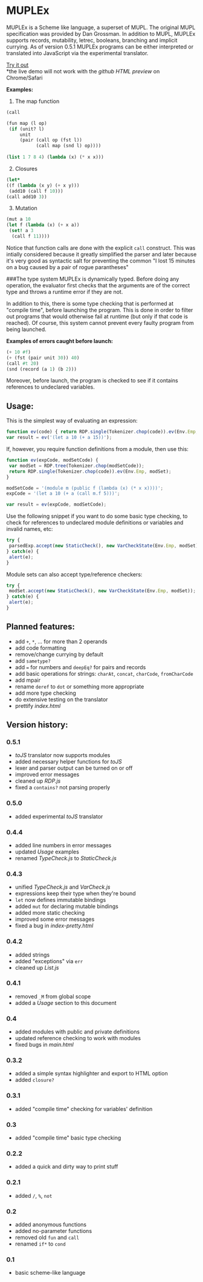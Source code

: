 MUPLEx
======

MUPLEx is a Scheme like language, a superset of MUPL. The original MUPL specification was provided by Dan Grossman.
In addition to MUPL, MUPLEx supports records, mutability, letrec, booleans, branching and implicit currying.
As of version 0.5.1 MUPLEx programs can be either interpreted or translated into JavaScript via the experimental translator.

[Try it out](http://htmlpreview.github.com/?https://github.com/madflame991/muplex/blob/working/main.html)  
\*the live demo will not work with the *github HTML preview* on Chrome/Safari

**Examples:**

1. The map function

 ```scheme
(call 

 (fun map (l op)
  (if (unit? l) 
      unit
      (pair (call op (fst l))
            (call map (snd l) op))))
           
 (list 1 7 8 4) (lambda (x) (* x x)))
```

2. Closures

 ```scheme
(let* 
 ((f (lambda (x y) (+ x y)))
  (add10 (call f 10)))
 (call add10 3))
```

3. Mutation

 ```scheme
(mut a 10
 (let f (lambda (x) (+ x a))
  (set! a 3
   (call f 11))))
```

Notice that function calls are done with the explicit `call` construct. 
This was intially considered because it greatly simplified the parser and later because 
it's very good as syntactic salt for preventing the common "I lost 15 minutes on a bug caused by a pair of rogue parantheses" 


###The type system
MUPLEx is dynamically typed. Before doing any operation, the evaluator first checks that the arguments 
are of the correct type and throws a runtime error if they are not.

In addition to this, there is some type checking that is performed at "compile time", before launching the program. 
This is done in order to filter out programs that would otherwise fail at runtime (but only if that code is reached). 
Of course, this system cannot prevent every faulty program from being launched.

**Examples of errors caught before launch:**

```scheme
(+ 10 #f)
(+ (fst (pair unit 30)) 40)
(call #t 20)
(snd (record (a 1) (b 2)))
```

Moreover, before launch, the program is checked to see if it contains references to undeclared variables.

Usage:
------

This is the simplest way of evaluating an expression: 

```js
function ev(code) { return RDP.single(Tokenizer.chop(code)).ev(Env.Emp, ModuleSet.getEmp()); }
var result = ev('(let a 10 (+ a 15))');
```

If, however, you require function definitions from a module, then use this:

```js
function ev(expCode, modSetCode) {
 var modSet = RDP.tree(Tokenizer.chop(modSetCode));
 return RDP.single(Tokenizer.chop(code)).ev(Env.Emp, modSet); 
}

modSetCode = '(module m (public f (lambda (x) (* x x))))';
expCode = '(let a 10 (+ a (call m.f 5)))';

var result = ev(expCode, modSetCode);
```

Use the following snippet if you want to do some basic type checking, to check for references to 
undeclared module definitions or variables and invalid names, etc:

```js
try {
 parsedExp.accept(new StaticCheck(), new VarCheckState(Env.Emp, modSet));
} catch(e) {
 alert(e);
}
```

Module sets can also accept type/reference checkers:

```js
try {
 modSet.accept(new StaticCheck(), new VarCheckState(Env.Emp, modSet));
} catch(e) {
 alert(e);
}
```

Planned features:
-----------------

* add `+`, `*`, ... for more than 2 operands
* add code formatting
* remove/change currying by default
* add `sametype?`
* add `=` for numbers and `deepEq?` for pairs and records
* add basic operations for strings: `charAt`, `concat`, `charCode`, `fromCharCode`
* add mpair
* rename `deref` to `dot` or something more appropriate
* add more type checking
* do extensive testing on the translator
* prettify *index.html*

Version history:
----------------

### 0.5.1

* *toJS* translator now supports modules
* added necessary helper functions for *toJS*
* lexer and parser output can be turned on or off
* improved error messages
* cleaned up *RDP.js*
* fixed a `contains?` not parsing properly

### 0.5.0

* added experimental *toJS* translator

### 0.4.4

* added line numbers in error messages
* updated *Usage* examples
* renamed *TypeCheck.js* to *StaticCheck.js*

### 0.4.3

* unified *TypeCheck.js* and *VarCheck.js*
* expressions keep their type when they're bound
* `let` now defines immutable bindings
* added `mut` for declaring mutable bindings
* added more static checking 
* improved some error messages
* fixed a bug in *index-pretty.html*

### 0.4.2

* added strings
* added "exceptions" via `err`
* cleaned up *List.js*

### 0.4.1

* removed `_M` from global scope
* added a *Usage* section to this document

### 0.4

* added modules with public and private definitions
* updated reference checking to work with modules
* fixed bugs in *main.html*

### 0.3.2

* added a simple syntax highlighter and export to HTML option
* added `closure?`

### 0.3.1

* added "compile time" checking for variables' definition

### 0.3

* added "compile time" basic type checking

### 0.2.2

* added a quick and dirty way to print stuff

### 0.2.1

* added `/`, `%`, `not`

### 0.2

* added anonymous functions
* added no-parameter functions
* removed old `fun` and `call`
* renamed `if*` to `cond`

### 0.1

* basic scheme-like language